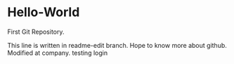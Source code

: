 # Hello-World
First Git Repository.

This line is written in readme-edit branch. Hope to know more about github.
Modified at company.
testing login
